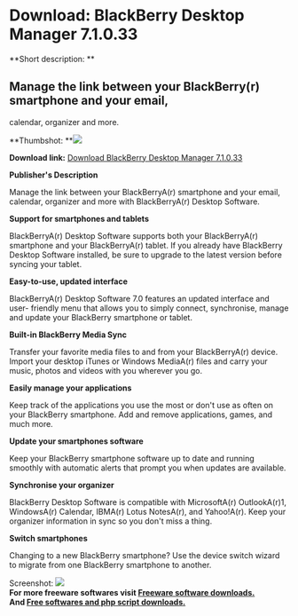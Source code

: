 # Download: BlackBerry Desktop Manager 7.1.0.33

**Short description: **

## Manage the link between your BlackBerry(r) smartphone and your email,
calendar, organizer and more.

  
**Thumbshot: **![](http://www.freewarefiles.com/screenshot/blckbrrydskmngr5_md.jpg)   
  
**Download link:** [Download BlackBerry Desktop Manager 7.1.0.33](http://freesoftwares.boysofts.com/BlackBerry-Desktop-Manager_program_56038.html)  
  

**Publisher's Description**  
  

Manage the link between your BlackBerryA(r) smartphone and your email,
calendar, organizer and more with BlackBerryA(r) Desktop Software.

**Support for smartphones and tablets**

BlackBerryA(r) Desktop Software supports both your BlackBerryA(r) smartphone
and your BlackBerryA(r) tablet. If you already have BlackBerry Desktop
Software installed, be sure to upgrade to the latest version before syncing
your tablet.

**Easy-to-use, updated interface**

BlackBerryA(r) Desktop Software 7.0 features an updated interface and user-
friendly menu that allows you to simply connect, synchronise, manage and
update your BlackBerry smartphone or tablet.

**Built-in BlackBerry Media Sync**

Transfer your favorite media files to and from your BlackBerryA(r) device.
Import your desktop iTunes or Windows MediaA(r) files and carry your music,
photos and videos with you wherever you go.

**Easily manage your applications**

Keep track of the applications you use the most or don't use as often on your
BlackBerry smartphone. Add and remove applications, games, and much more.

**Update your smartphones software**

Keep your BlackBerry smartphone software up to date and running smoothly with
automatic alerts that prompt you when updates are available.

**Synchronise your organizer**

BlackBerry Desktop Software is compatible with MicrosoftA(r) OutlookA(r)1,
WindowsA(r) Calendar, IBMA(r) Lotus NotesA(r), and Yahoo!A(r). Keep your
organizer information in sync so you don't miss a thing.

**Switch smartphones**

Changing to a new BlackBerry smartphone? Use the device switch wizard to
migrate from one BlackBerry smartphone to another.

  
  
Screenshot: ![](http://www.freewarefiles.com/screenshot/blckbrrydskmngr5.jpg)  
**For more freeware softwares visit [Freeware software downloads.](http://freesoftwares.boysofts.com/)**   
**And [Free softwares and php script downloads.](http://www.boysofts.com/)**


